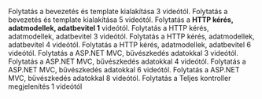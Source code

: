 ﻿Folytatás a bevezetés és template kialakítása 3 videótól.
Folytatás a bevezetés és template kialakítása 5 videótól.
Folytatás a **HTTP kérés, adatmodellek, adatbevitel 1** videótól.
Folytatás a HTTP kérés, adatmodellek, adatbevitel 3 videótól.
Folytatás a HTTP kérés, adatmodellek, adatbevitel 4 videótól.
Folytatás a HTTP kérés, adatmodellek, adatbevitel 6 videótól.
Folytatás a ASP.NET MVC, bűvészkedés adatokkal 3 videótól.
Folytatás a ASP.NET MVC, bűvészkedés adatokkal 4 videótól.
Folytatás a ASP.NET MVC, bűvészkedés adatokkal 6 videótól.
Folytatás a ASP.NET MVC, bűvészkedés adatokkal 8 videótól.
Folytatás a Teljes kontroller megjelenítés 1 videótól

